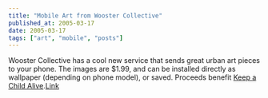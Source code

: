 ```yaml
---
title: "Mobile Art from Wooster Collective"
published_at: 2005-03-17
date: 2005-03-17
tags: ["art", "mobile", "posts"]
---
```

Wooster Collective has a cool new service that sends great urban art pieces to your phone. The images are $1.99, and can be installed directly as wallpaper (depending on phone model), or saved. Proceeds benefit [Keep a Child Alive](http://www.keepachildalive.org/).[Link](http://www.woostercollective.com/mobile/)